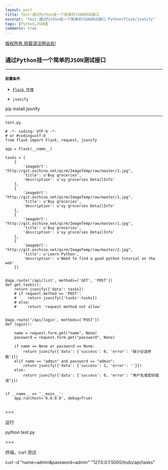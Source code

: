 ```yaml
---
layout: post
title: Test:通过Python挂一个简单的JSON测试接口 
excerpt: "Test:通过Python挂一个简单的JSON测试接口 Python/Flask/jsonify"
tags: [Python,JSON]
comments: true
---
```


[版权所有,转载请注明出处!](http://ifallen.github.com)


## `通过Python挂一个简单的JSON测试接口`
---


#### `前置条件`



- [`Flask 环境`](http://flask.pocoo.org/docs/0.10/installation/#installation)

- `jsonify`
>
pip install jsonify

---

>
`test.py`

```
# -*- coding: UTF-8 -*-
# or #coding=utf-8 
from flask import Flask, request, jsonify

app = Flask(__name__)

tasks = [
    {
        'imageUrl': "http://git.oschina.net/qcrm/ImageTemp/raw/master/1.jpg",
        'title': u'Buy groceries',
        'description': u'uy groceries DetailInfo'
    },
    {
        'imageUrl': "http://git.oschina.net/qcrm/ImageTemp/raw/master/1.jpg",
        'title': u'Buy groceries',
        'description': u'uy groceries DetailInfo'
    },
    {
        'imageUrl': "http://git.oschina.net/qcrm/ImageTemp/raw/master/1.jpg",
        'title': u'Buy groceries',
        'description': u'uy groceries DetailInfo'
    },
    {
        'imageUrl': "http://git.oschina.net/qcrm/ImageTemp/raw/master/2.jpg",
        'title': u'Learn Python',
        'description': u'Need to find a good python tutorial on the web'
    }]


@app.route('/api/list', methods=['GET', 'POST'])
def get_tasks():
    return jsonify({'data': tasks})
    # if request.method == 'POST':
    #     return jsonify({'tasks':tasks})
    # else:
    #     return 'request method not allow'


@app.route('/api/login', methods=['POST'])
def login():

    name = request.form.get("name", None)
    password = request.form.get("password", None)   
    
    if name == None or password == None:
        return jsonify({'data': {'success': 0, 'error': '缺少必选参数'}})
    elif name == "admin" and password == "admin":
        return jsonify({'data': {'success': 1, 'error': ''}})
    else:
        return jsonify({'data': {'success': 0, 'error': "用户名或密码错误"}})


if __name__ == '__main__':
    app.run(host='0.0.0.0', debug=True)


```

===
>
运行
>
python test.py

===

>
终端，curl 测试 
>
curl -d "name=admin&password=admin" "127.0.0.1:5000/todo/api/tasks"
	
